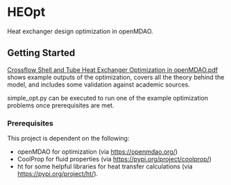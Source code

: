 # HEOpt
Heat exchanger design optimization in openMDAO.

## Getting Started

[Crossflow Shell and Tube Heat Exchanger Optimization in openMDAO.pdf](https://github.com/Finn-Arcadi/HEOpt/blob/main/Crossflow%20Shell%20and%20Tube%20Heat%20Exchanger%20Optimization%20in%20openMDAO.pdf) shows example outputs of the optimization, covers all the theory behind the model, and includes some validation against academic sources.

simple_opt.py can be executed to run one of the example optimization problems once prerequisites are met.

### Prerequisites

This project is dependent on the following:

- openMDAO for optimization (via https://openmdao.org/)
- CoolProp for fluid properties (via https://pypi.org/project/coolprop/)
- ht for some helpful libraries for heat transfer calculations (via https://pypi.org/project/ht/).
